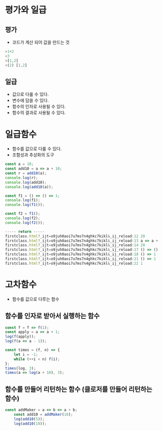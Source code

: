 # 평가와 일급

## 평가

- 코드가 계산 되어 값을 만드는 것

```jsx
>1+2
<3
>[1,2]
<(2) [1,2]

```

## 일급

- 값으로 다룰 수 있다.
- 변수에 담을 수 있다.
- 함수의 인자로 사용될 수 있다.
- 함수의 결과로 사용될 수 있다.

# 일급함수

- 함수를 값으로 다룰 수 있다.
- 조함성과 추상화의 도구

```jsx
const a = 10;
const add10 = a => a + 10;
const r = add10(a);
console.log(r);
console.log(add10);
console.log(add10(a));

const f1 = () => () => 1;
console.log(f1);
console.log(f1());

const f2 = f1();
console.log(f2);
console.log(f2());

----- return -----
firstclass.html?_ijt=o9juh0aoi7u7ms7n4ghkc7kikl&_ij_reload:12 20
firstclass.html?_ijt=o9juh0aoi7u7ms7n4ghkc7kikl&_ij_reload:13 a => a + 10
firstclass.html?_ijt=o9juh0aoi7u7ms7n4ghkc7kikl&_ij_reload:14 20
firstclass.html?_ijt=o9juh0aoi7u7ms7n4ghkc7kikl&_ij_reload:17 () => () => 1
firstclass.html?_ijt=o9juh0aoi7u7ms7n4ghkc7kikl&_ij_reload:18 () => 1
firstclass.html?_ijt=o9juh0aoi7u7ms7n4ghkc7kikl&_ij_reload:21 () => 1
firstclass.html?_ijt=o9juh0aoi7u7ms7n4ghkc7kikl&_ij_reload:22 1
```

# 고차함수

- 함수를 값으로 다루는 함수

## 함수를 인자로 받아서 실행하는 함수

```jsx
const f = f => f(1);
const apply = a => a + 1;
log(f(apply));
log(f(a => a - 1));

const times = (f, n) => {
    let i = -1;
    while (++i < n) f(i);
};
times(log, 3);
times(a => log(a + 10), 3);
```

## 함수를 만들어 리턴하는 함수 (클로저를 만들어 리턴하는 함수)

```jsx
const addMaker = a => b => a + b;
    const add10 = addMaker(10);
    log(add10(5));
    log(add10(10));
```
